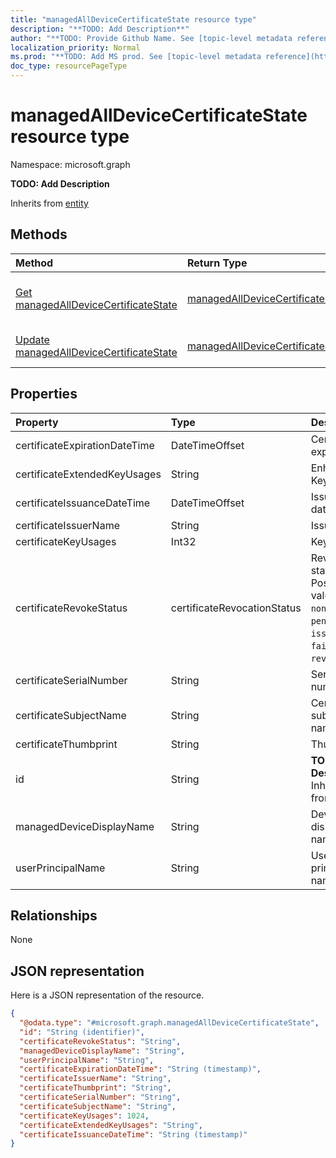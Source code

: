 ```yaml
---
title: "managedAllDeviceCertificateState resource type"
description: "**TODO: Add Description**"
author: "**TODO: Provide Github Name. See [topic-level metadata reference](https://msgo.azurewebsites.net/add/document/guidelines/metadata.html#topic-level-metadata)**"
localization_priority: Normal
ms.prod: "**TODO: Add MS prod. See [topic-level metadata reference](https://msgo.azurewebsites.net/add/document/guidelines/metadata.html#topic-level-metadata)**"
doc_type: resourcePageType
---
```


# managedAllDeviceCertificateState resource type


Namespace: microsoft.graph

**TODO: Add Description**


Inherits from [entity](../resources/entity.md)

## Methods
|Method|Return Type|Description|
|:---|:---|:---|
|[Get managedAllDeviceCertificateState](../api/managedalldevicecertificatestate-get.md)|[managedAllDeviceCertificateState](../resources/managedalldevicecertificatestate.md)|Read the properties and relationships of a [managedAllDeviceCertificateState](../resources/managedalldevicecertificatestate.md) object.|
|[Update managedAllDeviceCertificateState](../api/managedalldevicecertificatestate-update.md)|[managedAllDeviceCertificateState](../resources/managedalldevicecertificatestate.md)|Update the properties of a [managedAllDeviceCertificateState](../resources/managedalldevicecertificatestate.md) object.|

## Properties
|Property|Type|Description|
|:---|:---|:---|
|certificateExpirationDateTime|DateTimeOffset|Certificate expiry date|
|certificateExtendedKeyUsages|String|Enhanced Key Usage|
|certificateIssuanceDateTime|DateTimeOffset|Issuance date|
|certificateIssuerName|String|Issuer|
|certificateKeyUsages|Int32|Key Usage|
|certificateRevokeStatus|certificateRevocationStatus|Revoke status. Possible values are: `none`, `pending`, `issued`, `failed`, `revoked`.|
|certificateSerialNumber|String|Serial number|
|certificateSubjectName|String|Certificate subject name|
|certificateThumbprint|String|Thumbprint|
|id|String|**TODO: Add Description** Inherited from [entity](../resources/entity.md)|
|managedDeviceDisplayName|String|Device display name|
|userPrincipalName|String|User principal name|

## Relationships
None

## JSON representation
Here is a JSON representation of the resource.
<!-- {
  "blockType": "resource",
  "keyProperty": "id",
  "@odata.type": "microsoft.graph.managedAllDeviceCertificateState",
  "baseType": "microsoft.graph.entity",
  "openType": false
}
-->
``` json
{
  "@odata.type": "#microsoft.graph.managedAllDeviceCertificateState",
  "id": "String (identifier)",
  "certificateRevokeStatus": "String",
  "managedDeviceDisplayName": "String",
  "userPrincipalName": "String",
  "certificateExpirationDateTime": "String (timestamp)",
  "certificateIssuerName": "String",
  "certificateThumbprint": "String",
  "certificateSerialNumber": "String",
  "certificateSubjectName": "String",
  "certificateKeyUsages": 1024,
  "certificateExtendedKeyUsages": "String",
  "certificateIssuanceDateTime": "String (timestamp)"
}
```

